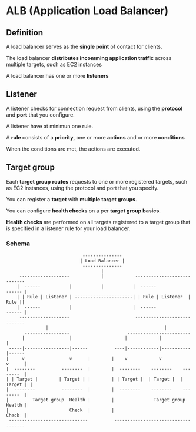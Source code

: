 # ALB (Application Load Balancer)

## Definition

A load balancer serves as the __single point__ of contact for clients.

The load balancer __distributes incomming application traffic__ across multiple targets, such as EC2 instances

A load balancer has one or more **listeners**

## Listener

A listener checks for connection request from clients, using the **protocol** and **port** that you configure.

A listener have at minimun one rule. 

A __rule__ consists of a __priority__, one or more **actions** and or more **conditions**

When the conditions are met, the actions are executed.

## Target group

Each __target group__ **routes** requests to one or more registered targets, such as EC2 instances, using the protocol and port that you specify.

You can register a __target__ with __multiple target groups__.

You can configure __health checks__ on a per __target group basics__.

__Health checks__ are performed on all targets registered to a target group that is specified in a listener rule for your load balancer.

### Schema

```
							 ---------------
							| Load Balancer |
							 ---------------
									|
	 -------------------			|			 ----------------------------
	|  ------			|			|			|  ------			  ------ |
	| | Rule | Listener | ----------------------| | Rule | Listener  | Rule ||
	|  ------			|						|  ------			  ------ |
	 -------------------						 ----------------------------
			   |										    |
	   -----------------					  ------------------------
	  |					|					 |			  |			  |
 -----|-----------------|------		 	 ----|------------|-----------|------
|	  v					v	   |	    |    v			  v	    	  v      |
|  --------			 --------  |	    |  --------	   --------	   --------  |
| | Target |		| Target | |	    | | Target |  | Target |  | Target | |
|  --------			 --------  |	    |  --------	   --------	   --------  |
|		  Target group	Health |		|				Target group  Health |
|						Check  |		|							  Check  |
 ------------------------------			 ------------------------------------
```
